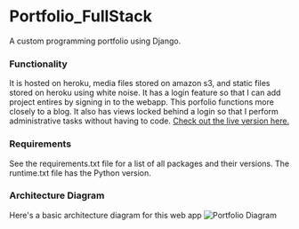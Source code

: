 # Portfolio_FullStack
A custom programming portfolio using Django.

### Functionality
It is hosted on heroku, media files stored on amazon s3, and static files stored on heroku using white noise. It has a login feature so that I can add project entires by signing in to the webapp. This porfolio functions more closely to a blog. It also has views locked behind a login so that I perform administrative tasks without having to code. [Check out the live version here.](https://achan-portfolio.herokuapp.com/)

### Requirements
See the requirements.txt file for a list of all packages and their versions. The runtime.txt file has the Python version.

### Architecture Diagram
Here's a basic architecture diagram for this web app
![Portfolio Diagram](https://achanportfolio.s3.ca-central-1.amazonaws.com/media/Programming_Portfolio.PNG)
